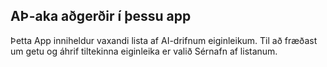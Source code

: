 ## AÞ-aka aðgerðir í þessu app

Þetta App inniheldur vaxandi lista af AI-drifnum eiginleikum. Til að fræðast um getu og áhrif tiltekinna eiginleika er valið Sérnafn af listanum.